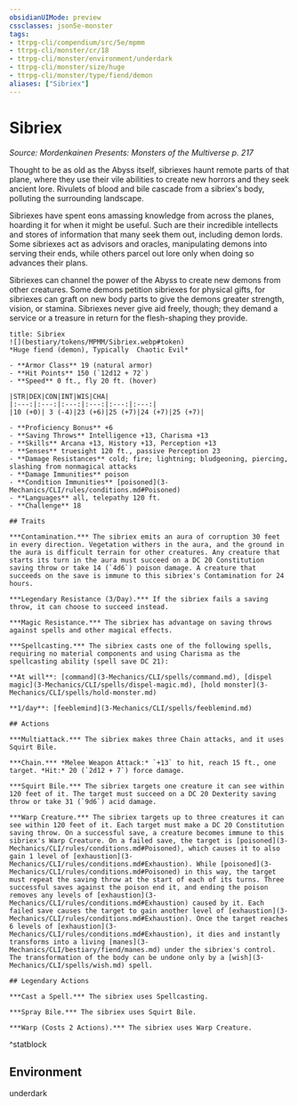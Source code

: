 ```yaml
---
obsidianUIMode: preview
cssclasses: json5e-monster
tags:
- ttrpg-cli/compendium/src/5e/mpmm
- ttrpg-cli/monster/cr/18
- ttrpg-cli/monster/environment/underdark
- ttrpg-cli/monster/size/huge
- ttrpg-cli/monster/type/fiend/demon
aliases: ["Sibriex"]
---
```

# Sibriex
*Source: Mordenkainen Presents: Monsters of the Multiverse p. 217*  

Thought to be as old as the Abyss itself, sibriexes haunt remote parts of that plane, where they use their vile abilities to create new horrors and they seek ancient lore. Rivulets of blood and bile cascade from a sibriex's body, polluting the surrounding landscape.

Sibriexes have spent eons amassing knowledge from across the planes, hoarding it for when it might be useful. Such are their incredible intellects and stores of information that many seek them out, including demon lords. Some sibriexes act as advisors and oracles, manipulating demons into serving their ends, while others parcel out lore only when doing so advances their plans.

Sibriexes can channel the power of the Abyss to create new demons from other creatures. Some demons petition sibriexes for physical gifts, for sibriexes can graft on new body parts to give the demons greater strength, vision, or stamina. Sibriexes never give aid freely, though; they demand a service or a treasure in return for the flesh-shaping they provide.

```ad-statblock
title: Sibriex
![](bestiary/tokens/MPMM/Sibriex.webp#token)
*Huge fiend (demon), Typically  Chaotic Evil*

- **Armor Class** 19 (natural armor)
- **Hit Points** 150 (`12d12 + 72`)
- **Speed** 0 ft., fly 20 ft. (hover)

|STR|DEX|CON|INT|WIS|CHA|
|:---:|:---:|:---:|:---:|:---:|:---:|
|10 (+0)| 3 (-4)|23 (+6)|25 (+7)|24 (+7)|25 (+7)|

- **Proficiency Bonus** +6
- **Saving Throws** Intelligence +13, Charisma +13
- **Skills** Arcana +13, History +13, Perception +13
- **Senses** truesight 120 ft., passive Perception 23
- **Damage Resistances** cold; fire; lightning; bludgeoning, piercing, slashing from nonmagical attacks
- **Damage Immunities** poison
- **Condition Immunities** [poisoned](3-Mechanics/CLI/rules/conditions.md#Poisoned)
- **Languages** all, telepathy 120 ft.
- **Challenge** 18

## Traits

***Contamination.*** The sibriex emits an aura of corruption 30 feet in every direction. Vegetation withers in the aura, and the ground in the aura is difficult terrain for other creatures. Any creature that starts its turn in the aura must succeed on a DC 20 Constitution saving throw or take 14 (`4d6`) poison damage. A creature that succeeds on the save is immune to this sibriex's Contamination for 24 hours.

***Legendary Resistance (3/Day).*** If the sibriex fails a saving throw, it can choose to succeed instead.

***Magic Resistance.*** The sibriex has advantage on saving throws against spells and other magical effects.

***Spellcasting.*** The sibriex casts one of the following spells, requiring no material components and using Charisma as the spellcasting ability (spell save DC 21):

**At will**: [command](3-Mechanics/CLI/spells/command.md), [dispel magic](3-Mechanics/CLI/spells/dispel-magic.md), [hold monster](3-Mechanics/CLI/spells/hold-monster.md)

**1/day**: [feeblemind](3-Mechanics/CLI/spells/feeblemind.md)

## Actions

***Multiattack.*** The sibriex makes three Chain attacks, and it uses Squirt Bile.

***Chain.*** *Melee Weapon Attack:* `+13` to hit, reach 15 ft., one target. *Hit:* 20 (`2d12 + 7`) force damage.

***Squirt Bile.*** The sibriex targets one creature it can see within 120 feet of it. The target must succeed on a DC 20 Dexterity saving throw or take 31 (`9d6`) acid damage.

***Warp Creature.*** The sibriex targets up to three creatures it can see within 120 feet of it. Each target must make a DC 20 Constitution saving throw. On a successful save, a creature becomes immune to this sibriex's Warp Creature. On a failed save, the target is [poisoned](3-Mechanics/CLI/rules/conditions.md#Poisoned), which causes it to also gain 1 level of [exhaustion](3-Mechanics/CLI/rules/conditions.md#Exhaustion). While [poisoned](3-Mechanics/CLI/rules/conditions.md#Poisoned) in this way, the target must repeat the saving throw at the start of each of its turns. Three successful saves against the poison end it, and ending the poison removes any levels of [exhaustion](3-Mechanics/CLI/rules/conditions.md#Exhaustion) caused by it. Each failed save causes the target to gain another level of [exhaustion](3-Mechanics/CLI/rules/conditions.md#Exhaustion). Once the target reaches 6 levels of [exhaustion](3-Mechanics/CLI/rules/conditions.md#Exhaustion), it dies and instantly transforms into a living [manes](3-Mechanics/CLI/bestiary/fiend/manes.md) under the sibriex's control. The transformation of the body can be undone only by a [wish](3-Mechanics/CLI/spells/wish.md) spell.

## Legendary Actions

***Cast a Spell.*** The sibriex uses Spellcasting.

***Spray Bile.*** The sibriex uses Squirt Bile.

***Warp (Costs 2 Actions).*** The sibriex uses Warp Creature.
```
^statblock

## Environment

underdark